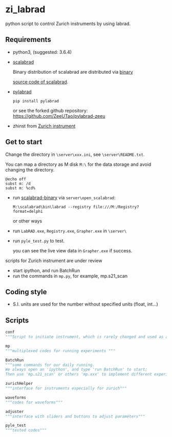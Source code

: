 # zi_labrad

python script to control Zurich instruments by using labrad.



## Requirements

- python3, (suggested: 3.6.4)

- [scalabrad](https://github.com/ZeeUTao/scalabrad)

  Binary distribution of scalabrad are distributed via [binary](https://bintray.com/labrad/generic/scalabrad#files)

  [source code of scalabrad](https://github.com/ZeeUTao/scalabrad).

- [pylabrad](https://github.com/ZeeUTao/pylabrad-zeeu)

  ```CMD
  pip install pylabrad
  ```

  or see the forked github repository: https://github.com/ZeeUTao/pylabrad-zeeu 

- zhinst from [Zurich instrument](https://www.zhinst.com/)





## Get to start

Change the directory in `\server\xxx.ini`, see `\server\README.txt`. 

You can map a directory as M disk `M:\` for the data storage and avoid changing the directory. 

```CMD
@echo off
subst m: /d
subst m: %cd%
```



- run [scalabrad-binary](https://bintray.com/labrad/generic/scalabrad#files) via `server\open_scalabrad`: 

  ```CMD
  M:\scalabrad\bin\labrad --registry file:///M:/Registry?format=delphi
  ```

  or other ways

  

- run `LabRAD.exe`, `Registry.exe`, `Grapher.exe` in `\server\`

- run `pyle_test.py` to test. 

  you can see the live view data in `Grapher.exe` if success. 



scripts for Zurich instrument are under review

- start ipython, and run BatchRun
- run the commands in `mp.py`, for example, mp.s21_scan



## Coding style

- S.I. units are used for the number without specified units (float, int...)





## Scripts

```python
conf 
"""Script to initiate instrument, which is rarely changed and used as a single '.py' file to avoid re-initiate instrument, when we reload the other frequently changed codes, like zurichHelper.py. """

mp 
"""multiplexed codes for running experiments """

BatchRun 
"""some commands for our daily running.
We always open an 'ipython', and type 'run BatchRun' to start;
Then use 'mp.s21_scan' or others 'mp.xxx' to implement different experiments."""

zurichHelper
"""interface for instruments especially for zurich"""

waveforms
"""codes for waveforms"""

adjuster
"""interface with sliders and buttons to adjust parameters"""

pyle_test
"""tested codes"""

```

